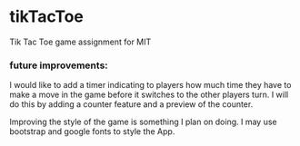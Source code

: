 # tikTacToe
Tik Tac Toe game assignment for MIT 
### future improvements:
I would like to add a timer indicating to players how much time they have to make a move in the game before it switches to the other players turn. I will do this by adding a counter feature and a preview of the counter. 

Improving the style of the game is something I plan on doing. I may use bootstrap and google fonts to style the App. 
